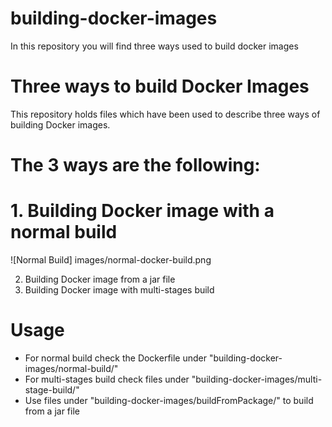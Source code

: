 # building-docker-images
In this repository you will find three ways used to build docker images

# Three ways to build Docker Images
This repository holds files which have been used to describe three ways of building Docker images.

# The 3 ways are the following:
# 1. Building Docker image with a normal build

![Normal Build] images/normal-docker-build.png

2. Building Docker image from a jar file
3. Building Docker image with multi-stages build

# Usage
- For normal build check the Dockerfile under "building-docker-images/normal-build/"
- For multi-stages build check files under "building-docker-images/multi-stage-build/"
- Use files under "building-docker-images/buildFromPackage/" to build from a jar file

